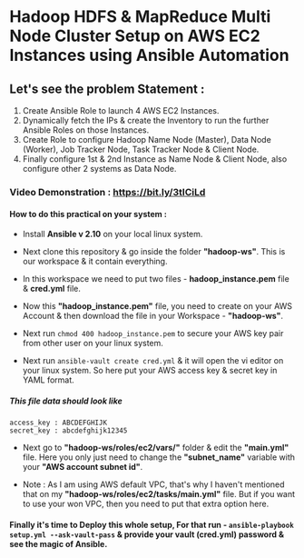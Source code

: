 # Hadoop HDFS & MapReduce Multi Node Cluster Setup on AWS EC2 Instances using Ansible Automation

## Let's see the problem Statement :

1. Create Ansible Role to launch 4 AWS EC2 Instances.
2. Dynamically fetch the IPs & create the Inventory to run the further Ansible Roles on those Instances.
3. Create Role to configure Hadoop Name Node (Master), Data Node (Worker), Job Tracker Node, Task Tracker Node & Client Node.
4. Finally configure 1st & 2nd Instance as Name Node & Client Node, also configure other 2 systems as Data Node.

### Video Demonstration : https://bit.ly/3tICiLd

#### How to do this practical on your system :

- Install **Ansible v 2.10** on your local linux system.

- Next clone this repository & go inside the folder **"hadoop-ws"**. This is our workspace & it contain everything.

- In this workspace we need to put two files - **hadoop_instance.pem** file & **cred.yml** file.

- Now this **"hadoop_instance.pem"** file, you need to create on your AWS Account & then download the file in your Workspace - **"hadoop-ws"**.

- Next run `chmod 400 hadoop_instance.pem` to secure your AWS key pair from other user on your linux system.

- Next run `ansible-vault create cred.yml` & it will open the vi editor on your linux system. So here put your AWS access key & secret key in YAML format.

##### This file data should look like

`access_key : ABCDEFGHIJK` <br /> `secret_key : abcdefghijk12345`

- Next go to **"hadoop-ws/roles/ec2/vars/"** folder & edit the **"main.yml"** file. Here you only just need to change the **"subnet_name"** variable with your **"AWS account subnet id"**.

- Note : As I am using AWS default VPC, that's why I haven't mentioned that on my **"hadoop-ws/roles/ec2/tasks/main.yml"** file. But if you want to use your won VPC, then you need to put that extra option here.

#### Finally it's time to Deploy this whole setup, For that run - `ansible-playbook setup.yml --ask-vault-pass` & provide your vault (cred.yml) password & see the magic of Ansible.
